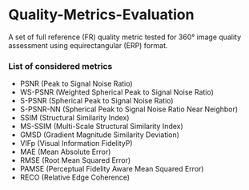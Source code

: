 # Quality-Metrics-Evaluation

A set of full reference (FR) quality metric tested for 360° image quality assessment using equirectangular (ERP) format.

### List of considered metrics

- PSNR (Peak to Signal Noise Ratio)
- WS-PSNR (Weighted Spherical Peak to Signal Noise Ratio)
- S-PSNR (Spherical Peak to Signal Noise Ratio)
- S-PSNR-NN (Spherical Peak to Signal Noise Ratio Near Neighbor)
- SSIM (Structural Similarity Index)
- MS-SSIM (Multi-Scale Structural Similarity Index)
- GMSD (Gradient Magnitude Similarity Deviation)
- VIFp (Visual Information FidelityP)
- MAE (Mean Absolute Error)
- RMSE (Root Mean Squared Error)
- PAMSE (Perceptual Fidelity Aware Mean Squared Error)
- RECO (Relative Edge Coherence)
